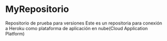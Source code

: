 # MyRepositorio
Repositorio de prueba para versiones
Este es un repositoria para conexión a Heroku como plataforma de aplicación en nube(Cloud Application Platform)
